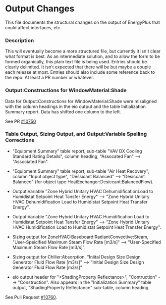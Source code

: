 Output Changes
==============

This file documents the structural changes on the output of EnergyPlus that could affect interfaces, etc.

### Description

This will eventually become a more structured file, but currently it isn't clear what format is best. As an intermediate solution, and to allow the form to be formed organically, this plain text file is being used. Entries should be clearly delimited. It isn't expected that there will be but maybe a couple each release at most. Entries should also include some reference back to the repo. At least a PR number or whatever.

### Output:Constructions for WindowMaterial:Shade
Data for Output:Constructions for WindowMaterial:Shade were misaligned with the column headings in the eio output and the table Initialization Summary report. Data has shifted one column to the left.

See PR [#10750](https://github.com/NREL/EnergyPlus/pull/10750)

### Table Output, Sizing Output, and Output:Variable Spelling Corrections
* "Equipment Summary" table report, sub-table "VAV DX Cooling Standard Rating Details", column heading, "Assocated Fan" --> "Associated Fan".

* "Equipment Summary" table report, sub-table "Air Heat Recovery", column "Input object type", "Dessicant Balanced" --> "Desiccant Balanced" (for object type HeatExchanger:Desiccant:BalancedFlow).

* Output:Variable "Zone Hybrid Unitary HVAC DehumidificationLoad to Humidistat Setpoint Heat Tansfer Energy" --> "Zone Hybrid Unitary HVAC Dehumidification Load to Humidistat Setpoint Heat Transfer Energy".

* Output:Variable "Zone Hybrid Unitary HVAC Humidification Load to Humidistat Setpoint Heat Tansfer Energy" --> "Zone Hybrid Unitary HVAC Humidification Load to Humidistat Setpoint Heat Transfer Energy".

* Sizing output for ZoneHVAC:Baseboard:RadiantConvective:Steam, "User-Speicified Maximum Steam Flow Rate [m3/s]" --> "User-Specified Maximum Steam Flow Rate [m3/s]".

* Sizing output for Chiller:Absorption, "Iniital Design Size Design Generator Fluid Flow Rate [m3/s]" --> "Initial Design Size Design Generator Fluid Flow Rate [m3/s]"

* eio output header for "\<ShadingProperty Reflectance\>", "Contruction" --> "Construction". Also appears in the "Initialization Summary" table output, "ShadingProperty Reflectance" sub-table, column heading.

See Pull Request [#10760](https://github.com/NREL/EnergyPlus/pull/10760).
